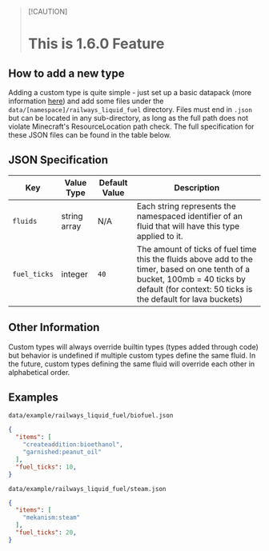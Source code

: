 > [!CAUTION] <h1>
> **This is 1.6.0 Feature**

## How to add a new type
Adding a custom type is quite simple - just set up a basic datapack (more information [here](https://minecraft.wiki/w/Data_pack)) and add some files under the `data/[namespace]/railways_liquid_fuel` directory. Files must end in `.json` but can be located in any sub-directory, as long as the full path does not violate Minecraft's ResourceLocation path check. The full specification for these JSON files can be found in the table below.

## JSON Specification

| Key          | Value Type   | Default Value | Description                                                                                                                                                                     |
|--------------|--------------|---------------|---------------------------------------------------------------------------------------------------------------------------------------------------------------------------------|
| `fluids`     | string array | N/A           | Each string represents the namespaced identifier of an fluid that will have this type applied to it.                                                                            |
| `fuel_ticks` | integer      | `40`          | The amount of ticks of fuel time this the fluids above add to the timer, based on one tenth of a bucket, 100mb = 40 ticks by default (for context: 50 ticks is the default for lava buckets) |

## Other Information

Custom types will always override builtin types (types added through code) but behavior is undefined if multiple custom types define the same fluid. In the future, custom types defining the same fluid will override each other in alphabetical order.

## Examples

`data/example/railways_liquid_fuel/biofuel.json`
```json
{
  "items": [
    "createaddition:bioethanol",
    "garnished:peanut_oil"
  ],
  "fuel_ticks": 10,
}
```

`data/example/railways_liquid_fuel/steam.json`
```json
{
  "items": [
    "mekanism:steam"
  ],
  "fuel_ticks": 20,
}
```